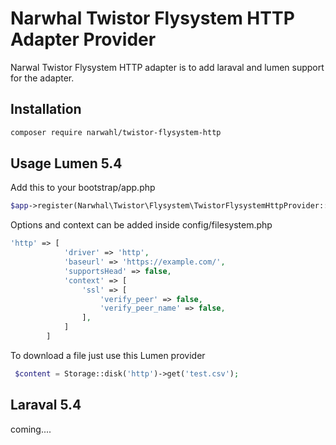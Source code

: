 # Narwhal Twistor Flysystem HTTP Adapter Provider

Narwal Twistor Flysystem HTTP adapter is to add laraval and lumen support for the adapter.

## Installation
```bash
composer require narwahl/twistor-flysystem-http
```

## Usage Lumen 5.4
Add this to your bootstrap/app.php
```php
$app->register(Narwhal\Twistor\Flysystem\TwistorFlysystemHttpProvider::class);
```

Options and context can be added inside config/filesystem.php

```php
'http' => [
            'driver' => 'http',
            'baseurl' => 'https://example.com/',
            'supportsHead' => false,
            'context' => [
                'ssl' => [
                    'verify_peer' => false,
                    'verify_peer_name' => false,
                ],
            ]
        ]
```

To download a file just use this Lumen provider

```php
 $content = Storage::disk('http')->get('test.csv');
```

## Laraval 5.4
coming....